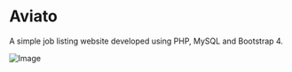 # Aviato
 A simple job listing website developed using PHP, MySQL and Bootstrap 4.
 
 ![Image](https://drive.google.com/uc?export=view&id=<1VxK_TEAiEjSO_2QYkEwbghNmtEgHkxV>)
 
 
 
 
